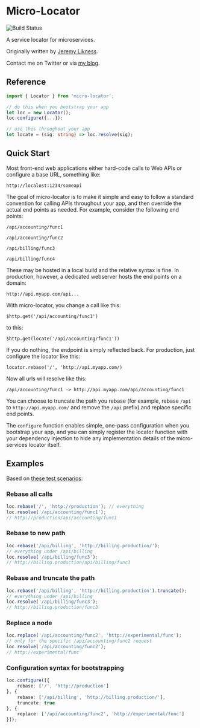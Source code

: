 # Micro-Locator 

![Build Status](https://api.travis-ci.org/JeremyLikness/micro-locator.svg?branch=master)

A service locator for microservices. 

Originally written by [Jeremy Likness](https://twitter.com/jeremylikness).

Contact me on Twitter or via [my blog](https://csharperimage.jeremylikness.com).

## Reference 

```TypeScript 
import { Locator } from 'micro-locator';

// do this when you bootstrap your app 
let loc = new Locator(); 
loc.configure({...});

// use this throughout your app
let locate = (sig: string) => loc.resolve(sig);
```

## Quick Start 

Most front-end web applications either hard-code calls to Web APIs or configure a base URL, something like: 

`http://localost:1234/someapi` 

The goal of micro-locator is to make it simple and easy to follow a standard convention for calling APIs throughout your app, and then override the actual end points as needed. For example, consider the following end points: 

`/api/accounting/func1`

`/api/accounting/func2`

`/api/billing/func3`

`/api/billing/func4` 

These may be hosted in a local build and the relative syntax is fine. In production, however, a dedicated webserver hosts the end points on a domain:

`http://api.myapp.com/api...` 

With micro-locator, you change a call like this: 

`$http.get('/api/accounting/func1')`

to this: 

`$http.get(locate('/api/accounting/func1'))` 

If you do nothing, the endpoint is simply reflected back. For production, just configure the locator like this: 

`locator.rebase('/', 'http://api.myapp.com/)` 

Now all urls will resolve like this: 

`/api/accounting/func1 -> http://api.myapp.com/api/accounting/func1` 

You can choose to truncate the path you rebase (for example, rebase `/api` to `http://api.myapp.com/` and remove the `/api` prefix) and replace specific end points. 

The `configure` function enables simple, one-pass configuration when you bootstrap your app, and you can simply register the locator function with your dependency injection to hide any implementation details of the micro-services locator itself. 

## Examples 

Based on [these test scenarios](https://github.com/JeremyLikness/micro-locator/blob/master/test/microLocator.scenarios.spec.ts):

### Rebase all calls 

```TypeScript
loc.rebase('/', 'http://production'); // everything
loc.resolve('/api/accounting/func1'); 
// http://production/api/accounting/func1
```

### Rebase to new path 

```TypeScript
loc.rebase('/api/billing', 'http://billing.production/');
// everything under /api/billing 
loc.resolve('/api/billing/func3');
// http://billing.production/api/billing/func3
```

### Rebase and truncate the path 

```TypeScript 
loc.rebase('/api/billing', 'http://billing.production').truncate();
// everything under /api/billing 
loc.resolve('/api/billing/func3');
// http://billing.production/func3 
```

### Replace a node 

```TypeScript 
loc.replace('/api/accounting/func2', 'http://experimental/func');
// only for the specific /api/accounting/func2 request
loc.resolve('/api/accounting/func2');
// http://experimental/func 
```

### Configuration syntax for bootstrapping 

```TypeScript 
loc.configure([{
    rebase: ['/', 'http://production']
}, {
    rebase: ['/api/billing', 'http://billing.production/'],
    truncate: true
}, {
    replace: ['/api/accounting/func2', 'http://experimental/func']
}]);
```
